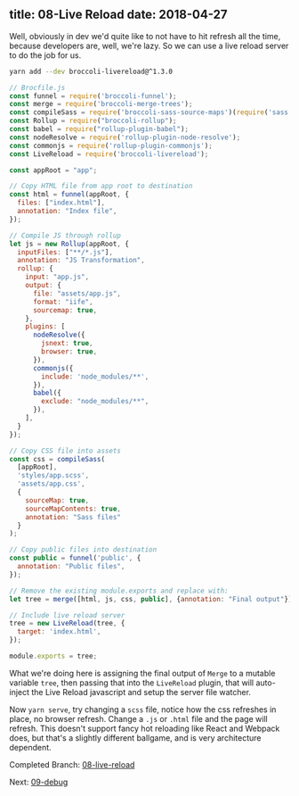title: 08-Live Reload
date: 2018-04-27
---

Well, obviously in dev we'd quite like to not have to hit refresh all the time, because developers are,
well, we're lazy. So we can use a live reload server to do the job for us.

```sh
yarn add --dev broccoli-livereload@^1.3.0
```

```js
// Brocfile.js
const funnel = require('broccoli-funnel');
const merge = require('broccoli-merge-trees');
const compileSass = require('broccoli-sass-source-maps')(require('sass'));
const Rollup = require("broccoli-rollup");
const babel = require("rollup-plugin-babel");
const nodeResolve = require('rollup-plugin-node-resolve');
const commonjs = require('rollup-plugin-commonjs');
const LiveReload = require('broccoli-livereload');

const appRoot = "app";

// Copy HTML file from app root to destination
const html = funnel(appRoot, {
  files: ["index.html"],
  annotation: "Index file",
});

// Compile JS through rollup
let js = new Rollup(appRoot, {
  inputFiles: ["**/*.js"],
  annotation: "JS Transformation",
  rollup: {
    input: "app.js",
    output: {
      file: "assets/app.js",
      format: "iife",
      sourcemap: true,
    },
    plugins: [
      nodeResolve({
        jsnext: true,
        browser: true,
      }),
      commonjs({
        include: 'node_modules/**',
      }),
      babel({
        exclude: "node_modules/**",
      }),
    ],
  }
});

// Copy CSS file into assets
const css = compileSass(
  [appRoot],
  'styles/app.scss',
  'assets/app.css',
  {
    sourceMap: true,
    sourceMapContents: true,
    annotation: "Sass files"
  }
);

// Copy public files into destination
const public = funnel('public', {
  annotation: "Public files",
});

// Remove the existing module.exports and replace with:
let tree = merge([html, js, css, public], {annotation: "Final output"});

// Include live reload server
tree = new LiveReload(tree, {
  target: 'index.html',
});

module.exports = tree;
```

What we're doing here is assigning the final output of `Merge` to a mutable variable `tree`, then passing that into the
`LiveReload` plugin, that will auto-inject the Live Reload javascript and setup the server file watcher.

Now `yarn serve`, try changing a `scss` file, notice how the css refreshes in place, no browser refresh. Change a
`.js` or `.html` file and the page will refresh. This doesn't support fancy hot reloading like React and Webpack does,
but that's a slightly different ballgame, and is very architecture dependent.

Completed Branch: [08-live-reload](https://github.com/oligriffiths/broccolijs-tutorial/tree/08-live-reload)

Next: [09-debug](09-debug.html)
